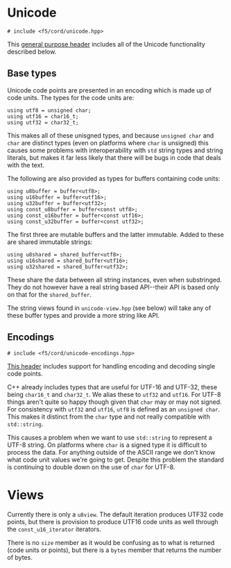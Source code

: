 # Unicode

    # include <f5/cord/unicode.hpp>

This [general purpose header](unicode.hpp) includes all of the Unicode functionality described below.


## Base types

Unicode code points are presented in an encoding which is made up of code units. The types for the code units are:

    using utf8 = unsigned char;
    using utf16 = char16_t;
    using utf32 = char32_t;

This makes all of these unisgned types, and because `unsigned char` and `char` are distinct types (even on platforms where `char` is unsigned) this causes some problems with interoperability with `std` string types and string literals, but makes it far less likely that there will be bugs in code that deals with the text.

The following are also provided as types for buffers containing code units:

    using u8buffer = buffer<utf8>;
    using u16buffer = buffer<utf16>;
    using u32buffer = buffer<utf32>;
    using const_u8buffer = buffer<const utf8>;
    using const_u16buffer = buffer<const utf16>;
    using const_u32buffer = buffer<const utf32>;

The first three are mutable buffers and the latter immutable. Added to these are shared immutable strings:

    using u8shared = shared_buffer<utf8>;
    using u16shared = shared_buffer<utf16>;
    using u32shared = shared_buffer<utf32>;

These share the data between all string instances, even when substringed. They do not however have a real string based API--their API is based only on that for the `shared_buffer`.

The string views found in `unicode-view.hpp` (see below) will take any of these buffer types and provide a more string like API.


## Encodings

    # include <f5/cord/unicode-encodings.hpp>

[This header](unicode-encodings.hpp) includes support for handling encoding and decoding single code points.

C++ already includes types that are useful for UTF-16 and UTF-32, these being `char16_t` and `char32_t`. We alias these to `utf32` and `utf16`. For UTF-8 things aren't quite so happy though given that `char` may or may not signed. For consistency with `utf32` and `utf16`, `utf8` is defined as an `unsigned char`. This makes it distinct from the `char` type and not really compatible with `std::string`.

This causes a problem when we want to use `std::string` to represent a UTF-8 string. On platforms where `char` is a signed type it is difficult to process the data. For anything outside of the ASCII range we don't know what code unit values we're going to get. Despite this problem the standard is continuing to double down on the use of `char` for UTF-8.


# Views

Currently there is only a `u8view`. The default iteration produces UTF32 code points, but there is provision to produce UTF16 code units as well through the `const_u16_iterator` iterators.

There is no `size` member as it would be confusing as to what is returned (code units or points), but there is a `bytes` member that returns the number of bytes.



